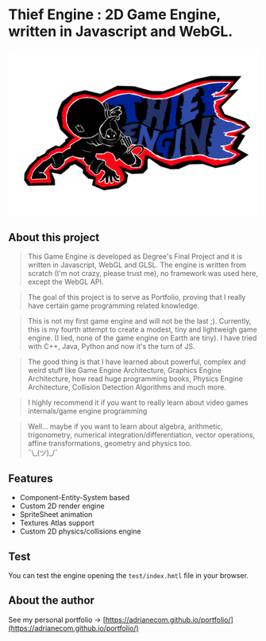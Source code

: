 # Thief Engine : 2D Game Engine, written in Javascript and WebGL.

<!-- ![logo](thief-logo.png) -->
<div style="text-align:center"><img src ="thief-logo.png" width="512px" /></div>


## About this project

>This Game Engine is developed as Degree's Final Project and it is written in Javascript, WebGL and GLSL. The engine is written from scratch (I'm not crazy, please trust me), no framework was used here, except the WebGL API.

>The goal of this project is to serve as Portfolio, proving that I really have certain game programming related knowledge.

>This is not my first game engine and will not be the last ;). Currently, this is my fourth attempt to create a modest, tiny and lightweigh game engine. (I lied, none of the game engine on Earth are tiny). I have tried with C++, Java, Python and now it's the turn of JS.

>The good thing is that I have learned about powerful, complex and weird stuff like Game Engine Architecture, Graphics Engine Architecture, how read huge programming books, Physics Engine Architecture, Collision Detection Algorithms and much more.

>I highly recommend it if you want to really learn about video games internals/game engine programming

>Well... maybe if you want to learn about algebra, arithmetic, trigonometry, numerical integration/differentiation, vector operations, affine transformations, geometry and physics too.<br>¯\\\_(ツ)_/¯



## Features

* Component-Entity-System based
* Custom 2D render engine
* SpriteSheet animation
* Textures Atlas support
* Custom 2D physics/collisions engine

## Test

You can test the engine opening the `test/index.hmtl` file in your browser.

## About the author

See my personal portfolio →
[https://adrianecom.github.io/portfolio/](https://adrianecom.github.io/portfolio/)
